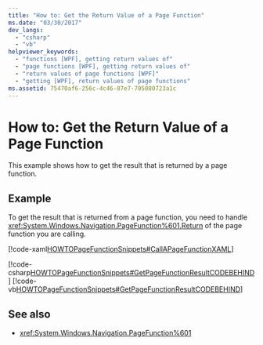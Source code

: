 ```yaml
---
title: "How to: Get the Return Value of a Page Function"
ms.date: "03/30/2017"
dev_langs: 
  - "csharp"
  - "vb"
helpviewer_keywords: 
  - "functions [WPF], getting return values of"
  - "page functions [WPF], getting return values of"
  - "return values of page functions [WPF]"
  - "getting [WPF], return values of page functions"
ms.assetid: 75470af6-256c-4c46-87e7-705080723a1c
---
```

# How to: Get the Return Value of a Page Function
This example shows how to get the result that is returned by a page function.  
  
## Example  
 To get the result that is returned from a page function, you need to handle <xref:System.Windows.Navigation.PageFunction%601.Return> of the page function you are calling.  
  
 [!code-xaml[HOWTOPageFunctionSnippets#CallAPageFunctionXAML](~/samples/snippets/csharp/VS_Snippets_Wpf/HOWTOPageFunctionSnippets/CSharp/CallingPage.xaml#callapagefunctionxaml)]  
  
 [!code-csharp[HOWTOPageFunctionSnippets#GetPageFunctionResultCODEBEHIND](~/samples/snippets/csharp/VS_Snippets_Wpf/HOWTOPageFunctionSnippets/CSharp/CallingPage.xaml.cs#getpagefunctionresultcodebehind)]
 [!code-vb[HOWTOPageFunctionSnippets#GetPageFunctionResultCODEBEHIND](~/samples/snippets/visualbasic/VS_Snippets_Wpf/HOWTOPageFunctionSnippets/VisualBasic/CallingPage.xaml.vb#getpagefunctionresultcodebehind)]  
  
## See also
- <xref:System.Windows.Navigation.PageFunction%601>
